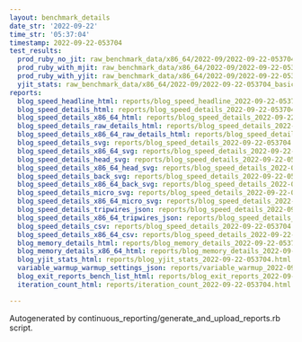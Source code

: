 ```yaml
---
layout: benchmark_details
date_str: '2022-09-22'
time_str: '05:37:04'
timestamp: 2022-09-22-053704
test_results:
  prod_ruby_no_jit: raw_benchmark_data/x86_64/2022-09/2022-09-22-053704_basic_benchmark_prod_ruby_no_jit.json
  prod_ruby_with_mjit: raw_benchmark_data/x86_64/2022-09/2022-09-22-053704_basic_benchmark_prod_ruby_with_mjit.json
  prod_ruby_with_yjit: raw_benchmark_data/x86_64/2022-09/2022-09-22-053704_basic_benchmark_prod_ruby_with_yjit.json
  yjit_stats: raw_benchmark_data/x86_64/2022-09/2022-09-22-053704_basic_benchmark_yjit_stats.json
reports:
  blog_speed_headline_html: reports/blog_speed_headline_2022-09-22-053704.html
  blog_speed_details_html: reports/blog_speed_details_2022-09-22-053704.html
  blog_speed_details_x86_64_html: reports/blog_speed_details_2022-09-22-053704.x86_64.html
  blog_speed_details_raw_details_html: reports/blog_speed_details_2022-09-22-053704.raw_details.html
  blog_speed_details_x86_64_raw_details_html: reports/blog_speed_details_2022-09-22-053704.x86_64.raw_details.html
  blog_speed_details_svg: reports/blog_speed_details_2022-09-22-053704.svg
  blog_speed_details_x86_64_svg: reports/blog_speed_details_2022-09-22-053704.x86_64.svg
  blog_speed_details_head_svg: reports/blog_speed_details_2022-09-22-053704.head.svg
  blog_speed_details_x86_64_head_svg: reports/blog_speed_details_2022-09-22-053704.x86_64.head.svg
  blog_speed_details_back_svg: reports/blog_speed_details_2022-09-22-053704.back.svg
  blog_speed_details_x86_64_back_svg: reports/blog_speed_details_2022-09-22-053704.x86_64.back.svg
  blog_speed_details_micro_svg: reports/blog_speed_details_2022-09-22-053704.micro.svg
  blog_speed_details_x86_64_micro_svg: reports/blog_speed_details_2022-09-22-053704.x86_64.micro.svg
  blog_speed_details_tripwires_json: reports/blog_speed_details_2022-09-22-053704.tripwires.json
  blog_speed_details_x86_64_tripwires_json: reports/blog_speed_details_2022-09-22-053704.x86_64.tripwires.json
  blog_speed_details_csv: reports/blog_speed_details_2022-09-22-053704.csv
  blog_speed_details_x86_64_csv: reports/blog_speed_details_2022-09-22-053704.x86_64.csv
  blog_memory_details_html: reports/blog_memory_details_2022-09-22-053704.html
  blog_memory_details_x86_64_html: reports/blog_memory_details_2022-09-22-053704.x86_64.html
  blog_yjit_stats_html: reports/blog_yjit_stats_2022-09-22-053704.html
  variable_warmup_warmup_settings_json: reports/variable_warmup_2022-09-22-053704.warmup_settings.json
  blog_exit_reports_bench_list_html: reports/blog_exit_reports_2022-09-22-053704.bench_list.html
  iteration_count_html: reports/iteration_count_2022-09-22-053704.html

---
```

Autogenerated by continuous_reporting/generate_and_upload_reports.rb script.
